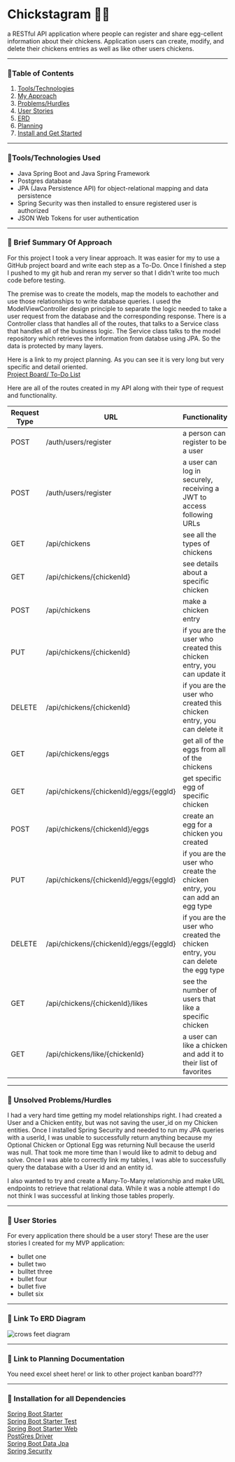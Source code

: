 # Chickstagram 🐔💞
a RESTful API application where people can register and share egg-cellent information about their chickens. Application users can create, modify, and delete their chickens entries as well as like other users chickens. 
***
### 🐣Table of Contents 
1. [Tools/Technologies](#tools)
2. [My Approach](#summary)
3. [Problems/Hurdles](#problems)
4. [User Stories](#userstories)
5. [ERD](#erd)
6. [Planning](#planning)
7. [Install and Get Started](#install)

***
### 🥚Tools/Technologies Used <a name="tools"></a>
* Java Spring Boot and Java Spring Framework
* Postgres database
* JPA (Java Persistence API) for object-relational mapping and data persistence
* Spring Security was then installed to ensure registered user is authorized 
* JSON Web Tokens for user authentication
***
### 🐣 Brief Summary Of Approach <a name="summary"></a>
For this project I took a very linear approach. It was easier for my to use a GitHub project board and write each step as a To-Do. Once I finished a step I pushed to my git hub and reran my server so that I didn't write too much code before testing. 

The premise was to create the models, map the models to eachother and use those relationships to write database queries. I used the ModelViewController design principle to separate the logic needed to take a user request from the database and the corresponding response. There is a Controller class that handles all of the routes, that talks to a Service class that handles all of the business logic. The Service class talks to the model repository which retrieves the information from databse using JPA. So the data is protected by many layers.  

Here is a link to my project planning. As you can see it is very long but very specific and detail oriented.   
[Project Board/ To-Do List](#https://github.com/users/Halleywood/projects/9)

Here are all of the routes created in my API along with their type of request and functionality. 

| Request Type | URL                                    | Functionality                                                                  |
|--------------|----------------------------------------|--------------------------------------------------------------------------------|
| POST         | /auth/users/register                   | a person can register to be a user                                             |
| POST         | /auth/users/register                   | a user can log in securely, receiving a JWT to access following URLs           |
| GET          | /api/chickens                          | see all the types of chickens                                                  |
| GET          | /api/chickens/{chickenId}              | see details about a specific chicken                                           |
| POST         | /api/chickens                          | make a chicken entry                                                           |
| PUT          | /api/chickens/{chickenId}              | if you are the user who created this chicken entry, you can update it          |
| DELETE       | /api/chickens/{chickenId}              | if you are the user who created this chicken entry, you can delete it          |
| GET          | /api/chickens/eggs                     | get all of the eggs from all of the chickens                                   |
| GET          | /api/chickens/{chickenId}/eggs/{eggId} | get specific egg of specific chicken                                           |
| POST         | /api/chickens/{chickenId}/eggs         | create an egg for a chicken you created                                        |
| PUT          | /api/chickens/{chickenId}/eggs/{eggId} | if you are the user who create the chicken entry, you can add an egg type      |
| DELETE       | /api/chickens/{chickenId}/eggs/{eggId} | if you are the user who created the chicken entry, you can delete the egg type |
| GET          | /api/chickens/{chickenId}/likes        | see the number of users that like a specific chicken                           |
| GET          | /api/chickens/like/{chickenId}         | a user can like a chicken and add it to their list of favorites                |

***
### 🥚 Unsolved Problems/Hurdles <a name="problems"></a>
I had a very hard time getting my model relationships right. I had created a User and a Chicken entity, but was not saving the user_id on my Chicken entities. Once I installed Spring Security and needed to run my JPA queries with a userId, I was unable to successfully return anything because my Optional Chicken or Optional Egg was returning Null because the userId was null. That took me more time than I would like to admit to debug and solve. Once I was able to correctly link my tables, I was able to successfully query the database with a User id and an entity id.   

I also wanted to try and create a Many-To-Many relationship and make URL endpoints to retrieve that relational data. While it was a noble attempt I do not think I was successful at linking those tables properly. 
***
### 🐣 User Stories <a name="userstories"></a>
For every application there should be a user story! These are the user stories I created for my MVP application: 
*   bullet one
  * bullet two 
  * bulltet three
  * bullet four 
  * bullet five 
  * bullet six 

***
### 🥚 Link To ERD Diagram <a name="erd"></a>
![crows feet diagram]("C:\Users\kelse\Desktop\crowsfeetERD.png")
***
### 🐣 Link to Planning Documentation <a name="planning"></a>
You need excel sheet here! or link to other project kanban board???
***
### 🥚 Installation for all Dependencies <a name="install"></a>
[Spring Boot Starter](https://mvnrepository.com/artifact/org.springframework.boot/spring-boot-starter/3.0.6)  
[Spring Boot Starter Test](https://mvnrepository.com/artifact/org.springframework.boot/spring-boot-starter-test/3.0.6)  
[Spring Boot Starter Web](https://mvnrepository.com/artifact/org.springframework.boot/spring-boot-starter-web/3.0.5)  
[PostGres Driver](https://mvnrepository.com/artifact/org.postgresql/postgresql/42.6.0)  
[Spring Boot Data Jpa](https://mvnrepository.com/artifact/org.springframework.boot/spring-boot-starter-data-jpa/3.0.6)  
[Spring Security](https://mvnrepository.com/artifact/org.springframework.boot/spring-boot-starter-security)